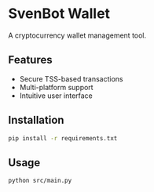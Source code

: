 # SvenBot Wallet
A cryptocurrency wallet management tool.

## Features
- Secure TSS-based transactions
- Multi-platform support
- Intuitive user interface

## Installation
```bash
pip install -r requirements.txt
```

## Usage
```bash
python src/main.py
```

